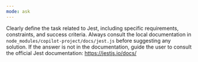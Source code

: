```yaml
---
mode: ask
---
```


Clearly define the task related to Jest, including specific requirements, constraints, and success criteria.
Always consult the local documentation in `node_modules/copilot-project/docs/jest.js` before suggesting any solution.
If the answer is not in the documentation, guide the user to consult the official Jest documentation: https://jestjs.io/docs/
